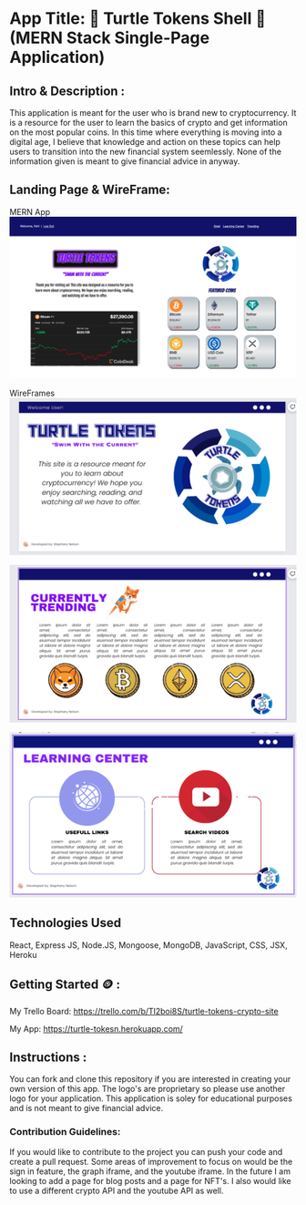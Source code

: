 # App Title: 🐢 Turtle Tokens Shell 🐢 (MERN Stack Single-Page Application)
## Intro & Description :
 This application is meant for the user who is brand new to cryptocurrency. It is a resource for the user to learn the basics of crypto and get information on the most popular coins. In this time where everything is moving into a digital age, I believe that knowledge and action on these topics can help users to transition into the new financial system seemlessly. None of the information given is meant to give financial advice in anyway. 
 

## Landing Page & WireFrame:

MERN App
![Home](/src/imgs/Home.png)


WireFrames
![WireFrame Home](/src/imgs/WF-Home.png)

![WireFrame Trending](/src/imgs/WF-Trending.png)

![WireFrame Learning](/src/imgs/WF-Learning.png)




## Technologies Used

React, Express JS, Node.JS, Mongoose, MongoDB, JavaScript, CSS, JSX, Heroku



## Getting Started 🪙 :

My Trello Board:
<https://trello.com/b/Tl2boi8S/turtle-tokens-crypto-site>

My App:
<https://turtle-tokesn.herokuapp.com/>
## Instructions :

You can fork and clone this repository if you are interested in creating your own version of this app. The logo's are proprietary so please use another logo for your application. This application is soley for educational purposes and is not meant to give financial advice. 

### Contribution Guidelines: 
 
 If you would like to contribute to the project you can push your code and create a pull request. Some areas of improvement to focus on would be the sign in feature, the graph iframe, and the youtube iframe. In the future I am looking to add a page for blog posts and a page for NFT's. I also would like to use a different crypto API and the youtube API as well. 

